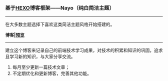 ### 基于[HEXO](<https://hexo.io/zh-cn/index.html>)博客框架——Nayo（纯白简洁主题）

------

在大多数主题选择下喜欢这类简洁主题风格开始搭建的。



**博客|[预览](www.aemilan.top)**

------

建立这个博客来记录自己的前端技术学习成果，对技术的积累和知识的巩固，追求且学习新的知识，与大家分享交流。

1. 每月至少更新一篇技术文章；
2. 不定期优化和更新博客，完善其他功能。
